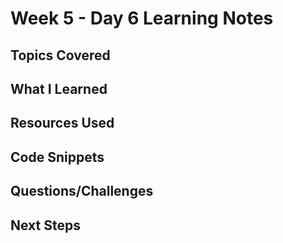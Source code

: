 # Week 5 - Day 6 Learning Notes

## Topics Covered

## What I Learned

## Resources Used

## Code Snippets

## Questions/Challenges

## Next Steps
